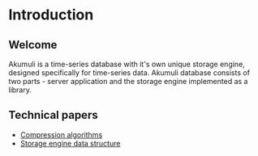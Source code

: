 # Introduction

## Welcome

Akumuli is a time-series database with it's own unique storage engine, designed specifically for time-series data. Akumuli database consists of two parts - server application and the storage engine implemented as a library.

## Technical papers

* [Compression algorithms](https://docs.google.com/document/d/1yLsN1j8xxnm_b0oN6rFSgWOnCHP-OlJC5pBKZQwTAPc/pub)
* [Storage engine data structure](https://docs.google.com/document/d/1jFK8E3CZSqR5IPsMGojm2LknkNyUZA7tY51N6IgzW_g/pub)

